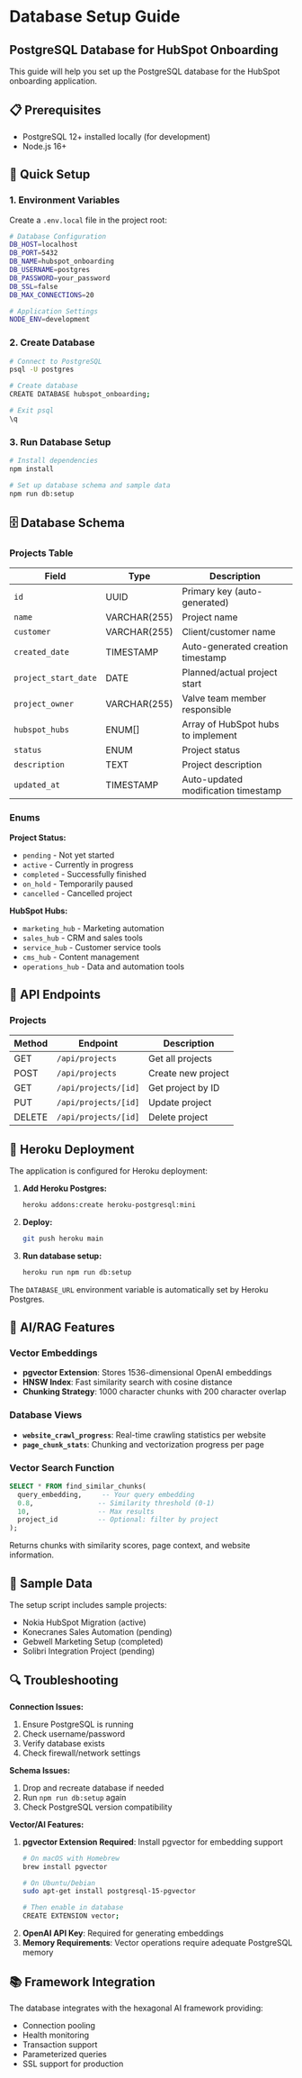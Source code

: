 # Database Setup Guide

## PostgreSQL Database for HubSpot Onboarding

This guide will help you set up the PostgreSQL database for the HubSpot onboarding application.

## 📋 Prerequisites

- PostgreSQL 12+ installed locally (for development)
- Node.js 16+ 

## 🚀 Quick Setup

### 1. Environment Variables

Create a `.env.local` file in the project root:

```bash
# Database Configuration
DB_HOST=localhost
DB_PORT=5432
DB_NAME=hubspot_onboarding
DB_USERNAME=postgres
DB_PASSWORD=your_password
DB_SSL=false
DB_MAX_CONNECTIONS=20

# Application Settings
NODE_ENV=development
```

### 2. Create Database

```bash
# Connect to PostgreSQL
psql -U postgres

# Create database
CREATE DATABASE hubspot_onboarding;

# Exit psql
\q
```

### 3. Run Database Setup

```bash
# Install dependencies
npm install

# Set up database schema and sample data
npm run db:setup
```

## 🗄️ Database Schema

### Projects Table

| Field | Type | Description |
|-------|------|-------------|
| `id` | UUID | Primary key (auto-generated) |
| `name` | VARCHAR(255) | Project name |
| `customer` | VARCHAR(255) | Client/customer name |
| `created_date` | TIMESTAMP | Auto-generated creation timestamp |
| `project_start_date` | DATE | Planned/actual project start |
| `project_owner` | VARCHAR(255) | Valve team member responsible |
| `hubspot_hubs` | ENUM[] | Array of HubSpot hubs to implement |
| `status` | ENUM | Project status |
| `description` | TEXT | Project description |
| `updated_at` | TIMESTAMP | Auto-updated modification timestamp |

### Enums

**Project Status:**
- `pending` - Not yet started
- `active` - Currently in progress  
- `completed` - Successfully finished
- `on_hold` - Temporarily paused
- `cancelled` - Cancelled project

**HubSpot Hubs:**
- `marketing_hub` - Marketing automation
- `sales_hub` - CRM and sales tools
- `service_hub` - Customer service tools
- `cms_hub` - Content management
- `operations_hub` - Data and automation tools

## 🔧 API Endpoints

### Projects
| Method | Endpoint | Description |
|--------|----------|-------------|
| GET | `/api/projects` | Get all projects |
| POST | `/api/projects` | Create new project |
| GET | `/api/projects/[id]` | Get project by ID |
| PUT | `/api/projects/[id]` | Update project |
| DELETE | `/api/projects/[id]` | Delete project |

## 🚀 Heroku Deployment

The application is configured for Heroku deployment:

1. **Add Heroku Postgres:**
   ```bash
   heroku addons:create heroku-postgresql:mini
   ```

2. **Deploy:**
   ```bash
   git push heroku main
   ```

3. **Run database setup:**
   ```bash
   heroku run npm run db:setup
   ```

The `DATABASE_URL` environment variable is automatically set by Heroku Postgres.

## 🧠 AI/RAG Features

### Vector Embeddings
- **pgvector Extension**: Stores 1536-dimensional OpenAI embeddings
- **HNSW Index**: Fast similarity search with cosine distance
- **Chunking Strategy**: 1000 character chunks with 200 character overlap

### Database Views
- **`website_crawl_progress`**: Real-time crawling statistics per website
- **`page_chunk_stats`**: Chunking and vectorization progress per page

### Vector Search Function
```sql
SELECT * FROM find_similar_chunks(
  query_embedding,     -- Your query embedding
  0.8,                -- Similarity threshold (0-1)
  10,                 -- Max results
  project_id          -- Optional: filter by project
);
```

Returns chunks with similarity scores, page context, and website information.

## 🧪 Sample Data

The setup script includes sample projects:
- Nokia HubSpot Migration (active)
- Konecranes Sales Automation (pending)
- Gebwell Marketing Setup (completed)
- Solibri Integration Project (pending)

## 🔍 Troubleshooting

**Connection Issues:**
1. Ensure PostgreSQL is running
2. Check username/password
3. Verify database exists
4. Check firewall/network settings

**Schema Issues:**
1. Drop and recreate database if needed
2. Run `npm run db:setup` again
3. Check PostgreSQL version compatibility

**Vector/AI Features:**
1. **pgvector Extension Required**: Install pgvector for embedding support
   ```bash
   # On macOS with Homebrew
   brew install pgvector
   
   # On Ubuntu/Debian
   sudo apt-get install postgresql-15-pgvector
   
   # Then enable in database
   CREATE EXTENSION vector;
   ```
2. **OpenAI API Key**: Required for generating embeddings
3. **Memory Requirements**: Vector operations require adequate PostgreSQL memory

## 📚 Framework Integration

The database integrates with the hexagonal AI framework providing:
- Connection pooling
- Health monitoring  
- Transaction support
- Parameterized queries
- SSL support for production 
